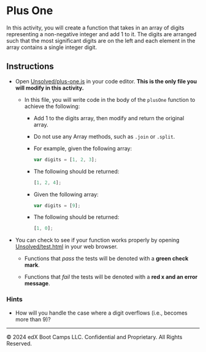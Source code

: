 # Plus One

In this activity, you will create a function that takes in an array of digits representing a non-negative integer and add 1 to it. The digits are arranged such that the most significant digits are on the left and each element in the array contains a single integer digit.

## Instructions

* Open [Unsolved/plus-one.js](Unsolved/plus-one.js) in your code editor. **This is the only file you will modify in this activity.**

  * In this file, you will write code in the body of the `plusOne` function to achieve the following:

    * Add 1 to the digits array, then modify and return the original array.

    * Do not use any Array methods, such as `.join` or `.split`.

    * For example, given the following array:

       ```js
       var digits = [1, 2, 3];
       ```

    * The following should be returned:

       ```js
       [1, 2, 4];
       ```

    * Given the following array:

       ```js
       var digits = [9];
       ```

    * The following should be returned:

       ```js
       [1, 0];
       ```

* You can check to see if your function works properly by opening [Unsolved/test.html](Unsolved/test.html) in your web browser.

  * Functions that _pass_ the tests will be denoted with a **green check mark**.

  * Functions that _fail_ the tests will be denoted with a **red x and an error message**.

### Hints

* How will you handle the case where a digit overflows (i.e., becomes more than 9)?

---
© 2024 edX Boot Camps LLC. Confidential and Proprietary. All Rights Reserved.

